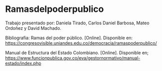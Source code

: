 # Ramasdelpoderpublico

Trabajo presentado por: Daniela Tirado, Carlos Daniel Barbosa, Mateo Ordoñez y David Machado.

Bibliografia:
Ramas del poder público. [Online]. Disponible en: https://congresovisible.uniandes.edu.co/democracia/ramaspoderpublico/

Manual de Estructura del Estado Colombiano. [Online]. Disponible en; https://www.funcionpublica.gov.co/eva/gestornormativo/manual-estado/index.php
